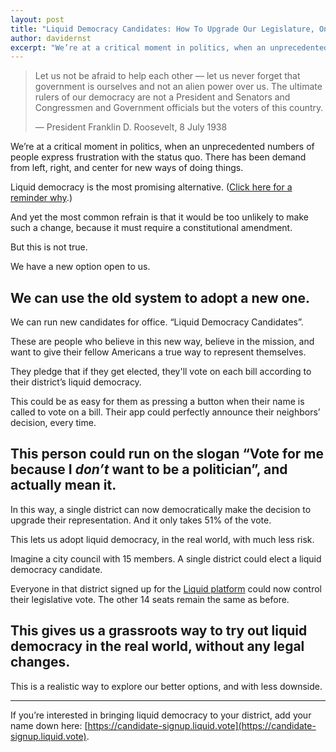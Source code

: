 ```yaml
---
layout: post
title: "Liquid Democracy Candidates: How To Upgrade Our Legislature, One Seat at a Time"
author: davidernst
excerpt: "We’re at a critical moment in politics, when an unprecedented numbers of people express frustration at the status quo. There has been demand from left, right, and center for new ways of doing things."
---
```


> Let us not be afraid to help each other — let us never forget that government is ourselves and not an alien power over us. The ultimate rulers of our democracy are not a President and Senators and Congressmen and Government officials but the voters of this country.
>
> — President Franklin D. Roosevelt, 8 July 1938

We’re at a critical moment in politics, when an unprecedented numbers of people express frustration with the status quo. There has been demand from left, right, and center for new ways of doing things.

Liquid democracy is the most promising alternative. ([Click here for a reminder why](https://intro.liquid.vote).)

And yet the most common refrain is that it would be too unlikely to make such a change, because it must require a constitutional amendment.

But this is not true.

We have a new option open to us.

## We can use the old system to adopt a new one.

We can run new candidates for office. “Liquid Democracy Candidates”.

These are people who believe in this new way, believe in the mission, and want to give their fellow Americans a true way to represent themselves.

They pledge that if they get elected, they'll vote on each bill according to their district’s liquid democracy.

This could be as easy for them as pressing a button when their name is called to vote on a bill. Their app could perfectly announce their neighbors’ decision, every time.

## This person could run on the slogan “Vote for me because I *don’t* want to be a politician”, and actually mean it.

In this way, a single district can now democratically make the decision to upgrade their representation. And it only takes 51% of the vote.

This lets us adopt liquid democracy, in the real world, with much less risk.

Imagine a city council with 15 members. A single district could elect a liquid democracy candidate.

Everyone in that district signed up for the [Liquid platform](https://liquid.vote) could now control their legislative vote. The other 14 seats remain the same as before.

## This gives us a grassroots way to try out liquid democracy in the real world, without any legal changes.

This is a realistic way to explore our better options, and with less downside.

--------

If you’re interested in bringing liquid democracy to your district, add your name down here: [https://candidate-signup.liquid.vote](https://candidate-signup.liquid.vote).
